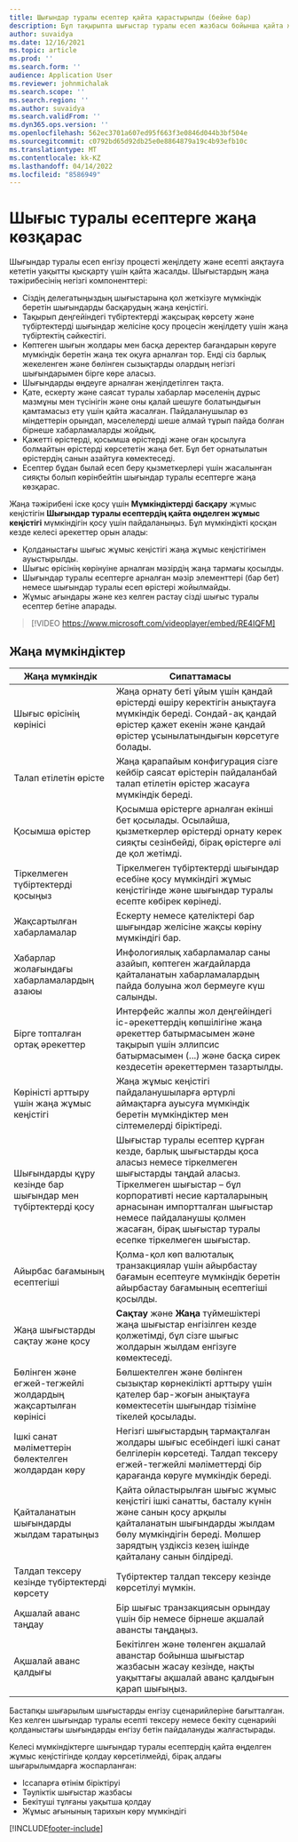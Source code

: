 ```yaml
---
title: Шығындар туралы есептер қайта қарастырылды (бейне бар)
description: Бұл тақырыпта шығыстар туралы есеп жазбасы бойынша қайта жасалған және қайта құрылған тәжірибе түсіндірілген.
author: suvaidya
ms.date: 12/16/2021
ms.topic: article
ms.prod: ''
ms.search.form: ''
audience: Application User
ms.reviewer: johnmichalak
ms.search.scope: ''
ms.search.region: ''
ms.author: suvaidya
ms.search.validFrom: ''
ms.dyn365.ops.version: ''
ms.openlocfilehash: 562ec3701a607ed95f663f3e0846d044b3bf504e
ms.sourcegitcommit: c0792bd65d92db25e0e8864879a19c4b93efb10c
ms.translationtype: MT
ms.contentlocale: kk-KZ
ms.lasthandoff: 04/14/2022
ms.locfileid: "8586949"
---
```

# <a name="expense-reports-reimagined"></a>Шығыс туралы есептерге жаңа көзқарас

Шығындар туралы есеп енгізу процесті жеңілдету және есепті аяқтауға кететін уақытты қысқарту үшін қайта жасалды. Шығыстардың жаңа тәжірибесінің негізгі компоненттері:

- Сіздің делегатыңыздың шығыстарына қол жеткізуге мүмкіндік беретін шығындарды басқарудың жаңа кеңістігі.
- Тақырып деңгейіндегі түбіртектерді жақсырақ көрсету және түбіртектерді шығындар желісіне қосу процесін жеңілдету үшін жаңа түбіртектің сәйкестігі.
- Көптеген шығын жолдары мен басқа деректер бағандарын көруге мүмкіндік беретін жаңа тек оқуға арналған тор. Енді сіз барлық жекеленген және бөлінген сызықтарды олардың негізгі шығындарымен бірге көре аласыз.
- Шығындарды өңдеуге арналған жеңілдетілген тақта.
- Қате, ескерту және саясат туралы хабарлар мәселенің дұрыс мазмұны мен түсінігін және оны қалай шешуге болатындығын қамтамасыз ету үшін қайта жасалған. Пайдаланушылар өз міндеттерін орындап, мәселелерді шеше алмай тұрып пайда болған бірнеше хабарламаларды жойдық.
- Қажетті өрістерді, қосымша өрістерді және оған қосылуға болмайтын өрістерді көрсететін жаңа бет. Бұл бет орнатылатын өрістердің санын азайтуға көмектеседі.
- Есептер бұдан былай есеп беру қызметкерлері үшін жасалынған сияқты болып көрінбейтін шығындар туралы есептерге жаңа көзқарас.

Жаңа тәжірибені іске қосу үшін **Мүмкіндіктерді басқару** жұмыс кеңістігін **Шығындар туралы есептердің қайта өңделген жұмыс кеңістігі** мүмкіндігін қосу үшін пайдаланыңыз. Бұл мүмкіндікті қосқан кезде келесі әрекеттер орын алады:

- Қолданыстағы шығыс жұмыс кеңістігі жаңа жұмыс кеңістігімен ауыстырылды.
- Шығыс өрісінің көрінуіне арналған мәзірдің жаңа тармағы қосылды.
- Шығындар туралы есептерге арналған мәзір элементтері (бар бет) немесе шығындар туралы есеп өрістері жойылмайды.
- Жұмыс ағындары және кез келген растау сізді шығыс туралы есептер бетіне апарады.

> [!VIDEO https://www.microsoft.com/videoplayer/embed/RE4IQFM]

## <a name="new-features"></a>Жаңа мүмкіндіктер

| Жаңа мүмкіндік | Сипаттамасы |
|---|----|
| Шығыс өрісінің көрінісі | Жаңа орнату беті ұйым үшін қандай өрістерді өшіру керектігін анықтауға мүмкіндік береді. Сондай-ақ қандай өрістер қажет екенін және қандай өрістер ұсынылатындығын көрсетуге болады. |
| Талап етілетін өрісте | Жаңа қарапайым конфигурация сізге кейбір саясат өрістерін пайдаланбай талап етілетін өрістер жасауға мүмкіндік береді. |
| Қосымша өрістер | Қосымша өрістерге арналған екінші бет қосылады. Осылайша, қызметкерлер өрістерді орнату керек сияқты сезінбейді, бірақ өрістерге әлі де қол жетімді. |
| Тіркелмеген түбіртектерді қосыңыз | Тіркелмеген түбіртектерді шығындар есебіне қосу мүмкіндігі жұмыс кеңістігінде және шығындар туралы есепте көбірек көрінеді. |
| Жақсартылған хабарламалар | Ескерту немесе қателіктері бар шығындар желісіне жақсы көріну мүмкіндігі бар. |
| Хабарлар жолағындағы хабарламалардың азаюы| Инфологиялық хабарламалар саны азайып, көптеген жағдайларда қайталанатын хабарламалардың пайда болуына жол бермеуге күш салынды. |
| Бірге топталған ортақ әрекеттер | Интерфейс жалпы жол деңгейіндегі іс-әрекеттердің көпшілігіне жаңа әрекеттер батырмасымен және тақырып үшін эллипсис батырмасымен (...) және басқа сирек кездесетін әрекеттермен тазартылды. |
| Көріністі арттыру үшін жаңа жұмыс кеңістігі | Жаңа жұмыс кеңістігі пайдаланушыларға әртүрлі аймақтарға ауысуға мүмкіндік беретін мүмкіндіктер мен сілтемелерді біріктіреді. |
| Шығындарды құру кезінде бар шығындар мен түбіртектерді қосу | Шығыстар туралы есептер құрған кезде, барлық шығыстарды қоса аласыз немесе тіркелмеген шығыстарды таңдай аласыз. Тіркелмеген шығыстар – бұл корпоративті несие карталарының арнасынан импортталған шығыстар немесе пайдаланушы қолмен жасаған, бірақ шығыстар туралы есепке тіркелмеген шығыстар.|
| Айырбас бағамының есептегіші | Қолма-қол көп валюталық транзакциялар үшін айырбастау бағамын есептеуге мүмкіндік беретін айырбастау бағамының есептегіші қосылды. |
| Жаңа шығыстарды сақтау және қосу | **Сақтау** және **Жаңа** түймешіктері жаңа шығыстар енгізілген кезде қолжетімді, бұл сізге шығыс жолдарын жылдам енгізуге көмектеседі. |
| Бөлінген және егжей-тегжейлі жолдардың жақсартылған көрінісі | Бөлшектелген және бөлінген сызықтар көрнекілікті арттыру үшін қателер бар-жоғын анықтауға көмектесетін шығындар тізіміне тікелей қосылады. |
| Ішкі санат мәліметтерін бөлектелген жолдардан көру | Негізгі шығыстардың тармақталған жолдары шығыс есебіндегі ішкі санат белгілерін көрсетеді. Талдап тексеру егжей-тегжейлі мәліметтерді бір қарағанда көруге мүмкіндік береді.|
|Қайталанатын шығындарды жылдам таратыңыз | Қайта ойластырылған шығыс жұмыс кеңістігі ішкі санатты, басталу күнін және санын қосу арқылы қайталанатын шығындарды жылдам бөлу мүмкіндігін береді. Мөлшер зарядтың үздіксіз кезең ішінде қайталану санын білдіреді. |
| Талдап тексеру кезінде түбіртектерді көрсету | Түбіртектер талдап тексеру кезінде көрсетілуі мүмкін. |
| Ақшалай аванс таңдау | Бір шығыс  транзакциясын орындау үшін бір немесе бірнеше ақшалай авансты таңдаңыз. |
| Ақшалай аванс қалдығы | Бекітілген және төленген ақшалай аванстар бойынша шығыстар жазбасын жасау кезінде, нақты уақыттағы ақшалай аванс қалдығын қарап шығыңыз. |

Бастапқы шығарылым шығыстарды енгізу сценарийлеріне бағытталған. Кез келген шығындар туралы есепті тексеру немесе бекіту сценарийі қолданыстағы шығындарды енгізу бетін пайдалануды жалғастырады.


Келесі мүмкіндіктерге шығындар туралы есептердің қайта өңделген жұмыс кеңістігінде қолдау көрсетілмейді, бірақ алдағы шығарылымдарға жоспарланған: 

- Іссапарға өтінім біріктіруі
- Тәуліктік шығыстар жазбасы
- Бекітуші тұлғаны уақытша қолдау
- Жұмыс ағынының тарихын көру мүмкіндігі


[!INCLUDE[footer-include](../includes/footer-banner.md)]
